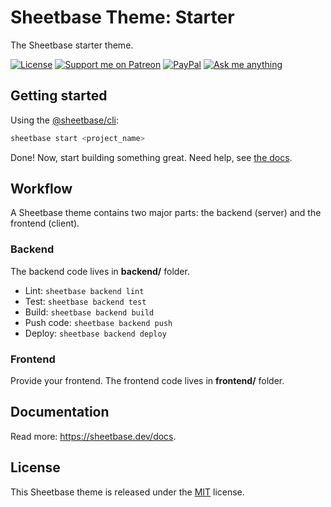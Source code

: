 # Sheetbase Theme: Starter

The Sheetbase starter theme.

<!-- block:header -->

[![License][license_badge]][license_url] [![Support me on Patreon][badge_patreon]][patreon_url] [![PayPal][badge_paypal_donate]][paypal_donate_url] [![Ask me anything][badge_ask_me]][ask_me_url]

<!-- /block:header -->

## Getting started

Using the [@sheetbase/cli](https://github.com/sheetbase/cli):

```sh
sheetbase start <project_name>
```

Done! Now, start building something great. Need help, see [the docs](https://sheetbase.dev/docs).

## Workflow

A Sheetbase theme contains two major parts: the backend (server) and the frontend (client).

### Backend

The backend code lives in **backend/** folder.

- Lint: `sheetbase backend lint`
- Test: `sheetbase backend test`
- Build: `sheetbase backend build`
- Push code: `sheetbase backend push`
- Deploy: `sheetbase backend deploy`

### Frontend

Provide your frontend. The frontend code lives in **frontend/** folder.

## Documentation

Read more: <https://sheetbase.dev/docs>.

## License

This Sheetbase theme is released under the [MIT][license_url] license.

<!-- block:footer -->

[license_badge]: https://img.shields.io/github/license/mashape/apistatus.svg
[license_url]: https://github.com/sheetbase-themes/starter/blob/master/LICENSE
[badge_patreon]: https://lamnhan.github.io/assets/images/badges/patreon.svg
[patreon_url]: https://www.patreon.com/lamnhan
[badge_paypal_donate]: https://lamnhan.github.io/assets/images/badges/paypal_donate.svg
[paypal_donate_url]: https://www.paypal.me/lamnhan
[badge_ask_me]: https://img.shields.io/badge/ask/me-anything-1abc9c.svg
[ask_me_url]: https://m.me/sheetbase

<!-- /block:footer -->